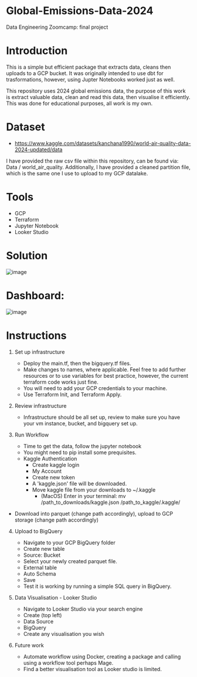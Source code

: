 # Global-Emissions-Data-2024

Data Engineering Zoomcamp: final project

# Introduction

This is a simple but efficient package that extracts data, cleans then uploads to a GCP bucket. It was originally intended to use dbt for trasformations, however, using Jupter Notebooks worked just as well. 

This repository uses 2024 global emissions data, the purpose of this work is extract valuable data, clean and read this data, then visualise it efficiently. This was done for educational purposes, all work is my own.

# Dataset
- https://www.kaggle.com/datasets/kanchana1990/world-air-quality-data-2024-updated/data
  
I have provided the raw csv file within this repository, can be found via: Data / world_air_quality. Additionally, I have provided a cleaned partition file, which is the same one I use to upload to my GCP datalake. 


# Tools
- GCP
- Terraform
- Jupyter Notebook
- Looker Studio


# Solution

![image](https://github.com/MaundoJako/Global-Emissions-Data-2024/assets/91381193/b29edb4b-8d8d-42be-9d16-c5d06db89869)


# Dashboard:

![image](https://github.com/MaundoJako/Global-Emissions-Data-2024/assets/91381193/57803d5f-5265-4822-9858-40f7986e1ed6)

# Instructions
1. Set up infrastructure
   - Deploy the main.tf, then the bigquery.tf files.
   - Make changes to names, where applicable. Feel free to add further resources or to use variables for best practice, however, the current terraform code works just fine.
   - You will need to add your GCP credentials to your machine.
   - Use Terraform Init, and Terraform Apply.

2. Review infrastructure
   - Infrastructure should be all set up, review to make sure you have your vm instance, bucket, and bigquery set up.

3. Run Workflow
   - Time to get the data, follow the jupyter notebook
   - You might need to pip install some prequisites.
   - Kaggle Authentication
      - Create kaggle login
      - My Account
      - Create new token
      - A 'kaggle.json' file will be downloaded.
      - Move kaggle file from your downloads to ~/.kaggle
         - (MacOS) Enter in your terminal: mv /path_to_downloads/kaggle.json /path_to_kaggle/.kaggle/
  - Download into parquet (change path accordingly), upload to GCP storage (change path accordingly)

4. Upload to BigQuery
   - Navigate to your GCP BigQuery folder
   - Create new table
   - Source: Bucket
   - Select your newly created parquet file.
   - External table
   - Auto Schema
   - Save
   - Test it is working by running a simple SQL query in BigQuery.

5. Data Visualisation - Looker Studio
   - Navigate to Looker Studio via your search engine
   - Create (top left)
   - Data Source
   - BigQuery
   - Create any visualisation you wish
  
6. Future work
   - Automate workflow using Docker, creating a package and calling using a workflow tool perhaps Mage.
   - Find a better visualisation tool as Looker studio is limited. 

  
